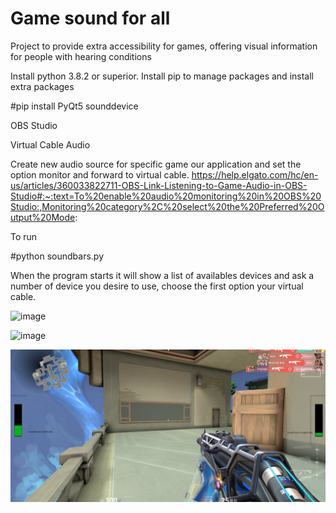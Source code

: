 # Game sound for all
Project to provide extra accessibility for games, offering visual information for people with hearing conditions


Install python 3.8.2 or superior. Install pip to manage packages and install
extra packages 

#pip install PyQt5 sounddevice

OBS Studio

Virtual Cable Audio

Create new audio source for specific game our application and set the 
option monitor and forward to virtual cable.
https://help.elgato.com/hc/en-us/articles/360033822711-OBS-Link-Listening-to-Game-Audio-in-OBS-Studio#:~:text=To%20enable%20audio%20monitoring%20in%20OBS%20Studio:,Monitoring%20category%2C%20select%20the%20Preferred%20Output%20Mode:

To run

#python soundbars.py

When the program starts it will show a list of availables devices and ask a number of device you desire to use, choose the first option your virtual cable.

![image](https://github.com/user-attachments/assets/8d6e812c-9e48-4345-85fa-cc41b980068d)

![image](https://github.com/user-attachments/assets/c4ead2e0-7ca1-4a78-b197-f82d732c1907)

![example.png](example.png)

